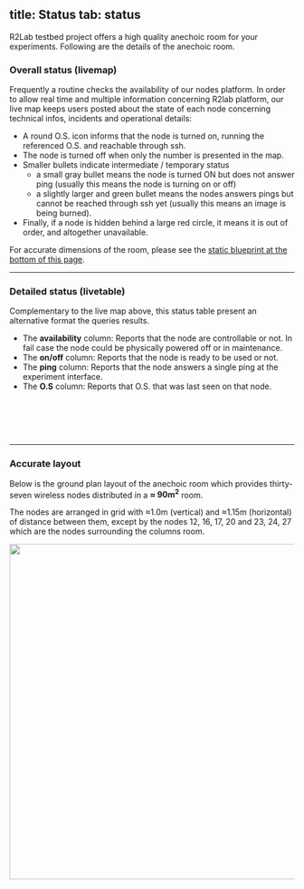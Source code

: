 title: Status
tab: status
---

R2Lab testbed project offers a high quality anechoic room for your experiments. Following are the details of the anechoic room.

### Overall status (livemap)

Frequently a routine checks the availability of our nodes platform. In
order to allow real time and multiple information concerning R2lab
platform, our live map keeps users posted about the state of each
node concerning technical infos, incidents and operational details:

* A round O.S. icon informs that the node is turned on, running the
  referenced O.S. and reachable through ssh.
* The node is turned off when only the number is presented in the map.
* Smaller bullets indicate intermediate / temporary status
  * a small gray bullet means the node is turned ON but does not answer ping
  (usually this means the node is turning on or off)
  * a slightly larger and green bullet means the nodes answers pings but cannot be
  reached through ssh yet (usually this means an image is being
  burned).
* Finally, if a node is hidden behind a large red circle, it means it
  is out of order, and altogether unavailable.

For accurate dimensions of the room, please see the [static blueprint
at the bottom of this page](#accurate-layout).

<div id="livemap_container"></div>
<script type="text/javascript" src="livemap.js"></script>
<script>livemap_show_rxtx_rates = true;</script>
<style type="text/css"> @import url("livemap.css"); </style>

***

### Detailed status (livetable)

Complementary to the live map above, this status table present an alternative format the queries results.
- The <b>availability</b> column: 
	Reports that the node are controllable or not. In fail case the node could be physically powered off or in maintenance.
- The <b>on/off</b> column:
	Reports that the node is ready to be used or not.
- The <b>ping</b> column: 
	Reports that the node answers a single ping at the experiment interface.
- The <b>O.S</b> column:
	Reports that O.S. that was last seen on that node.
<br />


<table class="table table-condensed" id='livetable_container'> </table>
<script type="text/javascript" src="livetable.js"></script>
<script>livetable_show_rxtx_rates = true;</script>
<style type="text/css"> @import url("livetable.css"); </style>

<br />

***

### Accurate layout

Below is the ground plan layout of the anechoic room which provides thirty-seven wireless nodes distributed in a **≈ 90m<sup>2</sup>** room.

The nodes are arranged in grid with ≈1.0m (vertical) and ≈1.15m (horizontal) of distance between them, except by the nodes 12, 16, 17, 20 and 23, 24, 27 which are the nodes surrounding the columns room.

<left>
	<img src="assets/img/status.png" style="width:950px; height:592px;"/><br>
	<!-- <center> Fig. 1 - Resources status</center> -->
</left>

<br />


